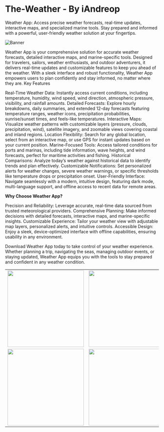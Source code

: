 # The-Weather - By iAndreop
Weather App: Access precise weather forecasts, real-time updates, interactive maps, and specialized marine tools. Stay prepared and informed with a powerful, user-friendly weather solution at your fingertips.

![Banner](https://github.com/user-attachments/assets/dd22dabe-2ddd-43d6-9f79-da7272077b0b)

Weather App is your comprehensive solution for accurate weather forecasts, detailed interactive maps, and marine-specific tools. Designed for travelers, sailors, weather enthusiasts, and outdoor adventurers, it delivers real-time updates and customizable features to keep you ahead of the weather. With a sleek interface and robust functionality, Weather App empowers users to plan confidently and stay informed, no matter where they are.
Key Features

Real-Time Weather Data: Instantly access current conditions, including temperature, humidity, wind speed, wind direction, atmospheric pressure, visibility, and rainfall amounts.
Detailed Forecasts: Explore hourly breakdowns, daily summaries, and extended 12-day forecasts featuring temperature ranges, weather icons, precipitation probabilities, sunrise/sunset times, and feels-like temperatures.
Interactive Maps: Visualize weather patterns with customizable layers (pressure, clouds, precipitation, wind), satellite imagery, and zoomable views covering coastal and inland regions.
Location Flexibility: Search for any global location, select from an interactive map, or use GPS for instant updates based on your current position.
Marine-Focused Tools: Access tailored conditions for ports and marinas, including tide information, wave heights, and wind forecasts, perfect for maritime activities and fishing.
Historical Comparisons: Analyze today’s weather against historical data to identify trends and plan effectively.
Customizable Notifications: Set personalized alerts for weather changes, severe weather warnings, or specific thresholds like temperature drops or precipitation onset.
User-Friendly Interface: Navigate seamlessly with a modern, intuitive design, featuring dark mode, multi-language support, and offline access to recent data for remote areas.

**Why Choose Weather App?**

Precision and Reliability: Leverage accurate, real-time data sourced from trusted meteorological providers.
Comprehensive Planning: Make informed decisions with detailed forecasts, interactive maps, and marine-specific insights.
Customizable Experience: Tailor your weather view with adjustable map layers, personalized alerts, and intuitive controls.
Accessible Design: Enjoy a sleek, device-optimized interface with offline capabilities, ensuring usability in any environment.

Download Weather App today to take control of your weather experience. Whether planning a trip, navigating the seas, managing outdoor events, or staying updated, Weather App equips you with the tools to stay prepared and confident in any weather condition.

<table>
  <tr>
    <td><img src="https://github.com/user-attachments/assets/d6e06f2a-c2e7-4a74-866d-57b932e3e537" width="250"/></td>
    <td><img src="https://github.com/user-attachments/assets/22b4efae-44a0-414d-a430-56c8c8527058" width="250"/></td>
  </tr>
  <tr>
    <td><img src="https://github.com/user-attachments/assets/efd6da70-bad0-4a27-824f-56a366fcebca" width="250"/></td>
    <td><img src="https://github.com/user-attachments/assets/1c3cc564-2e77-4f93-a41c-55f7e366bd51" width="250"/></td>
  </tr>
</table>


